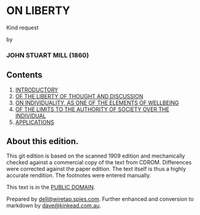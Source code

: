 # ON LIBERTY

Kind request

by

### JOHN STUART MILL (1860)

## Contents

1. [INTRODUCTORY](chapter-1.md)
2. [OF THE LIBERTY OF THOUGHT AND DISCUSSION](chapter-2.md)
3. [ON INDIVIDUALITY, AS ONE OF THE ELEMENTS OF WELLBEING](chapter-3.md)
4. [OF THE LIMITS TO THE AUTHORITY OF SOCIETY OVER THE INDIVIDUAL](chapter-4.md)
5. [APPLICATIONS](chapter-5.md)

## About this edition.

This git edition is based on the scanned 1909 edition and mechanically checked against a commercial copy of the text from CDROM. Differences were corrected against the paper edition. The text itself is thus a highly accurate rendition. The footnotes were entered manually.

This text is in the [PUBLIC DOMAIN](LICENSE).

Prepared by <dell@wiretap.spies.com>. Further enhanced and conversion to markdown by <dave@kinkead.com.au>.
